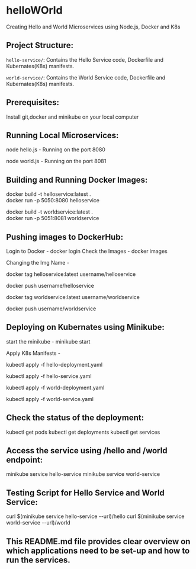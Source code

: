 # helloWOrld
Creating Hello and World Microservices using Node.js, Docker and K8s

## Project Structure:
`hello-service/`: Contains the Hello Service code, Dockerfile and Kubernates(K8s) manifests.

`world-service/`: Contains the World Service code, Dockerfile and Kubernates(K8s) manifests.

## Prerequisites:
Install git,docker and minikube on your local computer

## Running Local Microservices:
node hello.js - Running on the port 8080

node world.js - Running on the port 8081

## Building and Running Docker Images:

docker build -t helloservice:latest .   
docker run -p 5050:8080 helloservice 

docker build -t worldservice:latest .  
docker run -p 5051:8081 worldservice 

## Pushing images to DockerHub:

Login to Docker - docker login
Check the Images - docker images

Changing the Img Name -

docker tag helloservice:latest username/helloservice

docker push username/helloservice

docker tag worldservice:latest username/worldservice

docker push username/worldservice
                        
## Deploying on Kubernates using Minikube:

start the minikube - minikube start

Apply K8s Manifests -

kubectl apply -f hello-deployment.yaml

kubectl apply -f hello-service.yaml

kubectl apply -f world-deployment.yaml

kubectl apply -f world-service.yaml

## Check the status of the deployment:

kubectl get pods
kubectl get deployments
kubectl get services

## Access the service using /hello and /world endpoint:

minikube service hello-service
minikube service world-service

## Testing Script for Hello Service and World Service:

curl $(minikube service hello-service --url)/hello
curl $(minikube service world-service --url)/world


## This README.md file provides clear overview on which applications need to be set-up and how to run the services.



          


